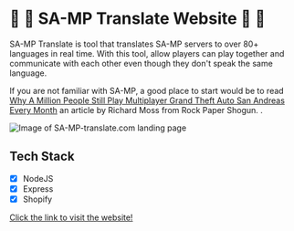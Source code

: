 # 🚀 🎉 SA-MP Translate Website 🚀 🎉

SA-MP Translate is tool that translates SA-MP servers to over 80+ languages in real time. With this tool, allow players can play together and communicate with each other even though they don't speak the same language.

If you are not familiar with SA-MP, a good place to start would be to read [Why A Million People Still Play Multiplayer Grand Theft Auto San Andreas Every Month](https://www.rockpapershotgun.com/2016/09/15/why-a-million-people-still-play-multiplayer-grand-theft-auto-san-andreas-every-month/ "Article") an article by Richard Moss from Rock Paper Shogun.
.

![Image of SA-MP-translate.com landing page](https://imgur.com/HF34z6x.png)

## Tech Stack
- [x] NodeJS
- [x] Express
- [x] Shopify

[Click the link to visit the website!](https://www.sa-mp-translate.com/ "SA-MP-Translate's Homepage")

